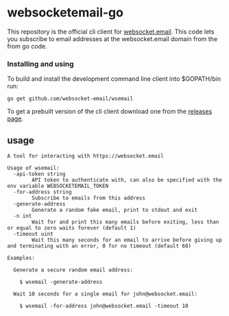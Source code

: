 # websocketemail-go

This repository is the official cli client for [websocket.email](https://websocket.email).
This code lets you subscribe to email addresses at the websocket.email domain from the from go code.

### Installing and using

To build and install the development command line client into $GOPATH/bin run:

```
go get github.com/websocket-email/wsemail
```

To get a prebuilt version of the cli client download one from the [releases page](https://github.com/websocket-email/wsemail/releases).

## usage
```
A tool for interacting with https://websocket.email

Usage of wsemail:
  -api-token string
    	API token to authenticate with, can also be specified with the env variable WEBSOCKETEMAIL_TOKEN
  -for-address string
    	Subscribe to emails from this address
  -generate-address
    	Generate a random fake email, print to stdout and exit
  -n int
    	Wait for and print this many emails before exiting, less than or equal to zero waits forever (default 1)
  -timeout uint
    	Wait this many seconds for an email to arrive before giving up and terminating with an error, 0 for no timeout (default 60)

Examples:

  Generate a secure random email address:

    $ wsemail -generate-address

  Wait 10 seconds for a single email for john@websocket.email:

    $ wsemail -for-address john@websocket.email -timeout 10
```

